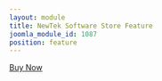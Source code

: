 ```yaml
---
layout: module
title: NewTek Software Store Feature
joomla_module_id: 1087
position: feature
---
```

<!-- module: NewTek at IBC -->
<style scoped="scoped" type="text/css">
	<!-- .talkshow-feature-image-content {
		padding: 24px 15px;
		font-size: 24px;
		font-weight: 300;
		line-height: 30px;
		font-family:'Helvetica Neue', Helvetica, Arial, sans-serif;
		max-width: 260px;
	}
	.talkshow-hidden {
		display: none;
	}
	.talkshow-feature {
		display: block;
		height: 100%;
	}
	.talkshow-feature .arrow-link {
		transition: all ease .25s;
	}
	.talkshow-feature .arrow-link:hover {
		color: #009add !important;
	}
	@media screen and(min-width: 550px) {
		.arrow-link:before {
			content:'';
			display: block;
			position: absolute;
			right: 22px;
			top: 50%;
			border-left: 6px solid #428bca;
			border-top: 4px solid transparent;
			border-bottom: 4px solid transparent;
			margin-top: -4px;
			-webkit-transition: all ease 0.25s;
			transition: all ease 0.25s;
		}
		.arrow-link:after {
			content:'';
			display: block;
			position: absolute;
			right: 9px;
			top: 50%;
			border-left: 6px solid #428bca;
			border-top: 4px solid transparent;
			border-bottom: 4px solid transparent;
			margin-top: -4px;
			-webkit-transition: all ease 0.25s;
			transition: all ease 0.25s;
		}
	}
	@media(min-width: 992px) {
		.tcae-feature {
			background-position: -110px top !important;
		}
	}
	@media(max-width: 767px) {
		.talkshow-feature-image-content {
			font-size: 20px;
		}
	}
	@media(max-width: 550px) {
		.talkshow-feature-image-content {
			display: none;
		}
		.talkshow-hidden {
			display: inline;
		}
	}
	-->
</style><a href="https://store.newtek.com/" target="_blank"> <!--<div class="content-container white-text">BUNDLE. <strong>SAVE</strong>. ADVANCE.</div>--><span class="talkshow-hidden" style="padding-left: 1em; color: #fff;">NewTek Software Store </span><span class="arrow-link">Buy Now</span> </a>

